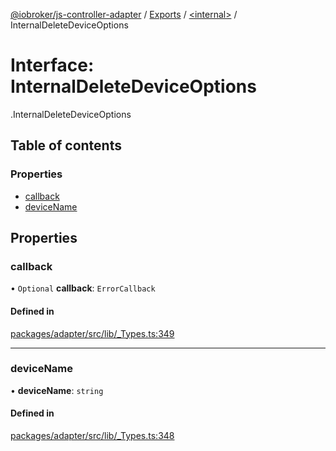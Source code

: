 [@iobroker/js-controller-adapter](../README.md) / [Exports](../modules.md) / [<internal\>](../modules/internal_.md) / InternalDeleteDeviceOptions

# Interface: InternalDeleteDeviceOptions

[<internal>](../modules/internal_.md).InternalDeleteDeviceOptions

## Table of contents

### Properties

- [callback](internal_.InternalDeleteDeviceOptions.md#callback)
- [deviceName](internal_.InternalDeleteDeviceOptions.md#devicename)

## Properties

### callback

• `Optional` **callback**: `ErrorCallback`

#### Defined in

[packages/adapter/src/lib/_Types.ts:349](https://github.com/ioBroker/ioBroker.js-controller/blob/3fe5b81a/packages/adapter/src/lib/_Types.ts#L349)

___

### deviceName

• **deviceName**: `string`

#### Defined in

[packages/adapter/src/lib/_Types.ts:348](https://github.com/ioBroker/ioBroker.js-controller/blob/3fe5b81a/packages/adapter/src/lib/_Types.ts#L348)
